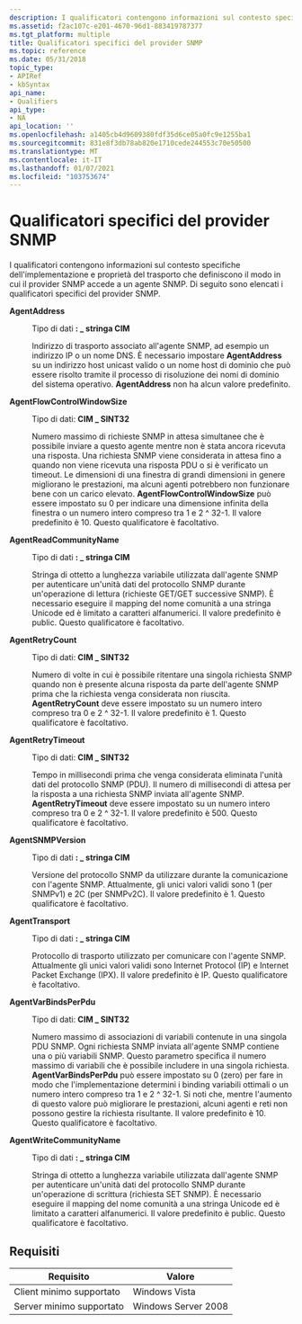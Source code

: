 ```yaml
---
description: I qualificatori contengono informazioni sul contesto specifiche dell'implementazione e proprietà del trasporto che definiscono il modo in cui il provider SNMP accede a un agente SNMP. Di seguito sono elencati i qualificatori specifici del provider SNMP.
ms.assetid: f2ac107c-e201-4670-96d1-883419787377
ms.tgt_platform: multiple
title: Qualificatori specifici del provider SNMP
ms.topic: reference
ms.date: 05/31/2018
topic_type:
- APIRef
- kbSyntax
api_name:
- Qualifiers
api_type:
- NA
api_location: ''
ms.openlocfilehash: a1405cb4d9609380fdf35d6ce05a0fc9e1255ba1
ms.sourcegitcommit: 831e8f3db78ab820e1710cede244553c70e50500
ms.translationtype: MT
ms.contentlocale: it-IT
ms.lasthandoff: 01/07/2021
ms.locfileid: "103753674"
---
```

# <a name="qualifiers-specific-to-the-snmp-provider"></a>Qualificatori specifici del provider SNMP

I qualificatori contengono informazioni sul contesto specifiche dell'implementazione e proprietà del trasporto che definiscono il modo in cui il provider SNMP accede a un agente SNMP. Di seguito sono elencati i qualificatori specifici del provider SNMP.

<dt>

<span id="AgentAddress_"></span><span id="agentaddress_"></span><span id="AGENTADDRESS_"></span>**AgentAddress** 
</dt> <dd>

Tipo di dati **: \_ stringa CIM**

Indirizzo di trasporto associato all'agente SNMP, ad esempio un indirizzo IP o un nome DNS. È necessario impostare **AgentAddress** su un indirizzo host unicast valido o un nome host di dominio che può essere risolto tramite il processo di risoluzione dei nomi di dominio del sistema operativo. **AgentAddress** non ha alcun valore predefinito.

</dd> <dt>

<span id="AgentFlowControlWindowSize_"></span><span id="agentflowcontrolwindowsize_"></span><span id="AGENTFLOWCONTROLWINDOWSIZE_"></span>**AgentFlowControlWindowSize** 
</dt> <dd>

Tipo di dati: **CIM \_ SINT32**

Numero massimo di richieste SNMP in attesa simultanee che è possibile inviare a questo agente mentre non è stata ancora ricevuta una risposta. Una richiesta SNMP viene considerata in attesa fino a quando non viene ricevuta una risposta PDU o si è verificato un timeout. Le dimensioni di una finestra di grandi dimensioni in genere migliorano le prestazioni, ma alcuni agenti potrebbero non funzionare bene con un carico elevato. **AgentFlowControlWindowSize** può essere impostato su 0 per indicare una dimensione infinita della finestra o un numero intero compreso tra 1 e 2 ^ 32-1. Il valore predefinito è 10. Questo qualificatore è facoltativo.

</dd> <dt>

<span id="AgentReadCommunityName_"></span><span id="agentreadcommunityname_"></span><span id="AGENTREADCOMMUNITYNAME_"></span>**AgentReadCommunityName** 
</dt> <dd>

Tipo di dati **: \_ stringa CIM**

Stringa di ottetto a lunghezza variabile utilizzata dall'agente SNMP per autenticare un'unità dati del protocollo SNMP durante un'operazione di lettura (richieste GET/GET successive SNMP). È necessario eseguire il mapping del nome comunità a una stringa Unicode ed è limitato a caratteri alfanumerici. Il valore predefinito è public. Questo qualificatore è facoltativo.

</dd> <dt>

<span id="AgentRetryCount_"></span><span id="agentretrycount_"></span><span id="AGENTRETRYCOUNT_"></span>**AgentRetryCount** 
</dt> <dd>

Tipo di dati: **CIM \_ SINT32**

Numero di volte in cui è possibile ritentare una singola richiesta SNMP quando non è presente alcuna risposta da parte dell'agente SNMP prima che la richiesta venga considerata non riuscita. **AgentRetryCount** deve essere impostato su un numero intero compreso tra 0 e 2 ^ 32-1. Il valore predefinito è 1. Questo qualificatore è facoltativo.

</dd> <dt>

<span id="AgentRetryTimeout_"></span><span id="agentretrytimeout_"></span><span id="AGENTRETRYTIMEOUT_"></span>**AgentRetryTimeout** 
</dt> <dd>

Tipo di dati: **CIM \_ SINT32**

Tempo in millisecondi prima che venga considerata eliminata l'unità dati del protocollo SNMP (PDU). Il numero di millisecondi di attesa per la risposta a una richiesta SNMP inviata all'agente SNMP. **AgentRetryTimeout** deve essere impostato su un numero intero compreso tra 0 e 2 ^ 32-1. Il valore predefinito è 500. Questo qualificatore è facoltativo.

</dd> <dt>

<span id="AgentSNMPVersion_"></span><span id="agentsnmpversion_"></span><span id="AGENTSNMPVERSION_"></span>**AgentSNMPVersion** 
</dt> <dd>

Tipo di dati **: \_ stringa CIM**

Versione del protocollo SNMP da utilizzare durante la comunicazione con l'agente SNMP. Attualmente, gli unici valori validi sono 1 (per SNMPv1) e 2C (per SNMPv2C). Il valore predefinito è 1. Questo qualificatore è facoltativo.

</dd> <dt>

<span id="AgentTransport_"></span><span id="agenttransport_"></span><span id="AGENTTRANSPORT_"></span>**AgentTransport** 
</dt> <dd>

Tipo di dati **: \_ stringa CIM**

Protocollo di trasporto utilizzato per comunicare con l'agente SNMP. Attualmente gli unici valori validi sono Internet Protocol (IP) e Internet Packet Exchange (IPX). Il valore predefinito è IP. Questo qualificatore è facoltativo.

</dd> <dt>

<span id="AgentVarBindsPerPdu_"></span><span id="agentvarbindsperpdu_"></span><span id="AGENTVARBINDSPERPDU_"></span>**AgentVarBindsPerPdu** 
</dt> <dd>

Tipo di dati: **CIM \_ SINT32**

Numero massimo di associazioni di variabili contenute in una singola PDU SNMP. Ogni richiesta SNMP inviata all'agente SNMP contiene una o più variabili SNMP. Questo parametro specifica il numero massimo di variabili che è possibile includere in una singola richiesta. **AgentVarBindsPerPdu** può essere impostato su 0 (zero) per fare in modo che l'implementazione determini i binding variabili ottimali o un numero intero compreso tra 1 e 2 ^ 32-1. Si noti che, mentre l'aumento di questo valore può migliorare le prestazioni, alcuni agenti e reti non possono gestire la richiesta risultante. Il valore predefinito è 10. Questo qualificatore è facoltativo.

</dd> <dt>

<span id="AgentWriteCommunityName_"></span><span id="agentwritecommunityname_"></span><span id="AGENTWRITECOMMUNITYNAME_"></span>**AgentWriteCommunityName** 
</dt> <dd>

Tipo di dati **: \_ stringa CIM**

Stringa di ottetto a lunghezza variabile utilizzata dall'agente SNMP per autenticare un'unità dati del protocollo SNMP durante un'operazione di scrittura (richiesta SET SNMP). È necessario eseguire il mapping del nome comunità a una stringa Unicode ed è limitato a caratteri alfanumerici. Il valore predefinito è public. Questo qualificatore è facoltativo.

</dd> </dl>

## <a name="requirements"></a>Requisiti



| Requisito | Valore |
|-------------------------------------|--------------------------------|
| Client minimo supportato<br/> | Windows Vista<br/>       |
| Server minimo supportato<br/> | Windows Server 2008<br/> |



 

 




